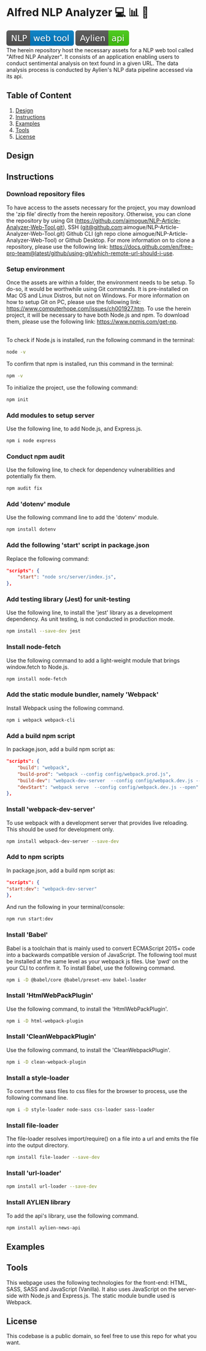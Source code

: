 # Alfred NLP Analyzer :computer: :bar_chart: :scroll:

![Application Logo](images/NLP-web-tool-blue.svg)
![Api Logo](images/Aylien-api-brightgreen.svg)
</br>
The herein repository host the necessary assets for a NLP web tool called "Alfred NLP Analyzer". It consists of an application enabling users to conduct sentimental analysis on text found in a given URL. The data analysis process is conducted by Aylien's NLP data pipeline accessed via its api.

## Table of Content

1. [Design](#Design)
2. [Instructions](#Instructions)
3. [Examples](#Examples)
4. [Tools](#Tools)
5. [License](#License)

## Design

## Instructions

### Download repository files

To have access to the assets necessary for the project, you may download the 'zip file' directly from the herein repository. Otherwise, you can clone the repository by using Git (<https://github.com/aimogue/NLP-Article-Analyzer-Web-Tool.git>), SSH (git@github.com:aimogue/NLP-Article-Analyzer-Web-Tool.git) Github CLI (gh repo clone aimogue/NLP-Article-Analyzer-Web-Tool) or Github Desktop. For more information on to clone a repository, please use the following link: <https://docs.github.com/en/free-pro-team@latest/github/using-git/which-remote-url-should-i-use>.

### Setup environment

Once the assets are within a folder, the environment needs to be setup. To do-so, it would be worthwhile using Git commands. It is pre-installed on Mac OS and Linux Distros, but not on Windows. For more information on how to setup Git on PC, please use the following link: <https://www.computerhope.com/issues/ch001927.htm>. To use the herein project, it will be necessary to have both Node.js and npm. To download them, please use the following link: <https://www.npmjs.com/get-np>.
</br></br>

To check if Node.js is installed, run the following command in the terminal:

```bash
node -v
```

To confirm that npm is installed, run this command in the terminal:

```bash
npm -v
```

To initialize the project, use the following command:

```bash
npm init
```

### Add modules to setup server

Use the following line, to add Node.js, and Express.js.

```bash
npm i node express
```

### Conduct npm audit

Use the following line, to check for dependency vulnerabilities and potentially fix them.

```bash
npm audit fix
```

### Add 'dotenv' module

Use the following command line to add the 'dotenv' module.

```bash
npm install dotenv
```

### Add the following 'start' script in package.json

Replace the following command:

```json
"scripts": {
    "start": "node src/server/index.js",
},
```

### Add testing library (Jest) for unit-testing

Use the following line, to install the 'jest' library as a development dependency. As unit testing, is not conducted in production mode.

```bash
npm install --save-dev jest
```

### Install node-fetch

Use the following command to add a light-weight module that brings window.fetch to Node.js.

```bash
npm install node-fetch
```

### Add the static module bundler, namely 'Webpack'

Install Webpack using the following command.

```bash
npm i webpack webpack-cli
```

### Add a build npm script

In package.json, add a build npm script as:

```json
"scripts": {
    "build": "webpack",
    "build-prod": "webpack --config config/webpack.prod.js",
    "build-dev": "webpack-dev-server  --config config/webpack.dev.js --open",
    "devStart": "webpack serve  --config config/webpack.dev.js --open"
},
```

### Install 'webpack-dev-server'

To use webpack with a development server that provides live reloading. This should be used for development only.

```bash
npm install webpack-dev-server --save-dev
```

### Add to npm scripts

In package.json, add a build npm script as:

```json
"scripts": {
"start:dev": "webpack-dev-server"
},
```

And run the following in your terminal/console:

```bash
npm run start:dev
```

### Install 'Babel'

Babel is a toolchain that is mainly used to convert ECMAScript 2015+ code into a backwards compatible version of JavaScript. The following tool must be installed at the same level as your webpack js files. Use 'pwd' on the your CLI to confirm it. To install Babel, use the following command.

```bash
npm i -D @babel/core @babel/preset-env babel-loader
```

### Install 'HtmlWebPackPlugin'

Use the following command, to install the 'HtmlWebPackPlugin'.

```bash
npm i -D html-webpack-plugin
```

### Install 'CleanWebpackPlugin'

Use the following command, to install the 'CleanWebpackPlugin'.

```bash
npm i -D clean-webpack-plugin
```

### Install a style-loader

To convert the sass files to css files for the browser to process, use the following command line.

```bash
npm i -D style-loader node-sass css-loader sass-loader
```

### Install file-loader

The file-loader resolves import/require() on a file into a url and emits the file into the output directory.

```bash
npm install file-loader --save-dev
```

### Install 'url-loader'

```bash
npm install url-loader --save-dev
```

### Install AYLIEN library

To add the api's library, use the following command.

```bash
npm install aylien-news-api
```

## Examples

## Tools

This webpage uses the following technologies for the front-end: HTML, SASS, SASS and JavaScript (Vanilla). It also uses JavaScript on the server-side with Node.js and Express.js. The static module bundle used is Webpack.

## License

This codebase is a public domain, so feel free to use this repo for what you want.
